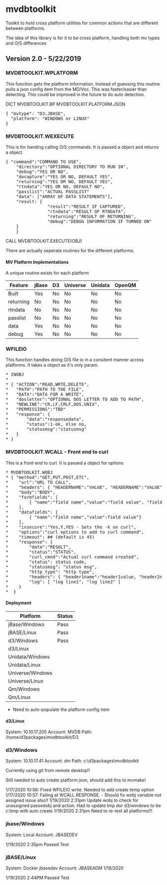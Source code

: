 # mvdbtoolkit
Toolkit to hold cross platform utilities for common actions that are different between platforms.


The idea of this library is for it to be cross platform, handling both mv types and O/S differences

## Version 2.0 - 5/22/2019

### MVDBTOOLKIT.WPLATFORM

This function gets the platform information.  Instead of guessing this routine pulls a json config item from the MD/Voc.
This was faster/easier than detecting.  This could be improved in the future to do auto detection.

DICT MVDBTOOLKIT.BP MVDBTOOLKIT.PLATFORM.JSON

<pre>
{ "mvtype": "D3,JBASE",
  "platform": "WINDOWS or LINUX"
}
</pre>

### MVDBTOOLKIT.WEXECUTE

This is for handing calling O/S commands.  It is passed a object and returns a object

<pre>
{ "command":"COMMAND TO USE",
    "directory":"OPTIONAL DIRECTORY TO RUN IN",
    "debug":"YES OR NO",
    "docapture":"YES OR NO, DEFAULT YES",
    "returning":"YES OR NO, DEFAULT YES",
    "rtndata":"YES OR NO, DEFAULT NO",
    "passlist":"ACTUAL PASSLIST"
    "data": ["ARRAY OF DATA STATEMENTS"],
    "result: {
                "result":"RESULT IF CAPTURED",
                "rtndata":"RESULT OF RTNDATA",
                "returning":"RESULT OF RETURNING",
                "debug":"DEBUG INFORMATION IF TURNED ON"
    }
    }
</pre>

CALL MVDBTOOLKIT.EXECUTE(OBJ)

There are actually seperate routines for the different platforms.  

#### MV Platform Implementations

A unique routine exists for each platform

|  Feature   | jBase    |  D3   |   Universe   |  Unidata  |   OpenQM       |
| ---------- | -------- | ----- | ------------ | --------- | -------------- |
| Built      |   Yes    |  No   |     No       |    No     |     No         |
| returning  |   No     |  No   |     No       |    No     |     No         |
| rtndata    |   No     |  No   |     No       |    No     |     No         |
| passlist   |   No     |  No   |     No       |    No     |     No         |
| data       |   Yes    |  No   |     No       |    No     |     No         |
| debug      |   Yes    |  No   |     No       |    No     |     No         |


### WFILEIO

This function handles doing O/S file io in a consitent manner across platforms. It takes a object as it's only param.

<pre>
* INOBJ
*
* { "ACTION":"READ,WRTE,DELETE",
*   "PATH":"PATH TO THE FILE",
*   "DATA":"DATA FOR A WRITE",
*   "dosletter":"OPTIONAL DOS LETTER TO ADD TO PATH",
*   "NEWLINE":"CR,LF,CRLF,DOS,UNIX",
*   "PERMISSIONS":"TBD"
*   "response": {
*       "data":"responsedata",
*       "status":1-ok, else no,
*       "statusmsg":"statusmsg" 
*   }
* }
</pre>


### MVDBTOOLKIT.WCALL - Front end to curl

This is a front end to curl.  It is passed a object for options

<pre>
* MVDBTOOLKIT.WOBJ
* { "method":"GET,PUT,POST,ETC",
*    "url":"URL TO CALL",
*    "headers": { "HEADERNAME":"VALUE", "HEADERNAME":"VALUE" },
*    "body":"BODY",
*    "formfields": [
*        { "name":"field name","value":"field value", "fieldtype":"Optional=file if this should be a file, value is the path" }
*    ],
*    "datafields": [
*        { "name":"field name","value":field value"}
*    ],
*    "insecure":"Yes,Y,YES - Sets the -k on curl",
*    "options":"curl options to add to curl command",
*    "timeout": ## (default is 45)
*    "response": {
*        "data":"RESULT",
*        "status":"STATUS",
*        "curl_cmnd":"Actual curl command created",
*        "status": status code,
*        "statusmsg": "status msg",
*        "http_type": "http type",
*        "headers": { "header1name":"header1value, "header2name":"header2value" },
*        "log": [ "log line1", "log line2" ]
*    }
*  }
</pre>


#### Deployment

| Platform         | Status | 
| ---------------- | ------ | 
| jBase/Windows    | Pass   | 
| jBASE/Linux      | Pass   |
| d3/Windows       | Pass   | 
| d3/Linux         |        |
| Unidata/Windows  |        |
| Unidata/Linux    |        |
| Universe/Windows |        |
| Universe/Linux   |        |
| Qm/Windows       |        |
| Qm/Linux         |        |

* Need to auto-populate the platform config item

#### d3/Linux
System: 10.10.17.205
Account: MVDB
Path: /home/d3packages/mvdbtoolkit/D3 

### d3/Windows
System: 10.10.17.41
Account: dm
Path: c:\d3packages\mvdbtoolkit

Currently using git from remote desktop!!

Still needed to auto create platform json, should add this to mvmake!

1/17/2020  10:56: Fixed WFILEIO write.  Needed to add create temp option
1/17/2020  10:57: Failing at WCALL.RESPONSE.  - Should fix wobj variable not assigned issue also!!
1/19/2020  2:31pm Update wobj to check for unassigned passedobj and action.  Had to update tmp dor d3/windows to be c:\tmp with auto create
1/19/2020  2:31pm Need to re-test all platforms!!!

### jbase/Windows
System: Local
Account: JBASEDEV

1/19/2020 2:35pm Passed Test

### jBASE/Linux
System: Docker jbasedev
Account: JBASEADM
1/19/2020

1/19/2020 2:44PM Passed Test
